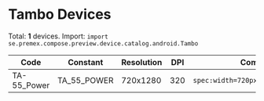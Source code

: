 # Tambo Devices

Total: **1** devices. Import: `import se.premex.compose.preview.device.catalog.android.Tambo`

| Code | Constant | Resolution | DPI | Compose Spec | Preview Usage |
|------|----------|------------|-----|-------------|---------------|
| TA-55_Power | TA_55_POWER | 720x1280 | 320 | `spec:width=720px,height=1280px,dpi=320` | `@Preview(device = Tambo.TA_55_POWER)` |

<!-- Generated automatically. Do not edit manually. -->
